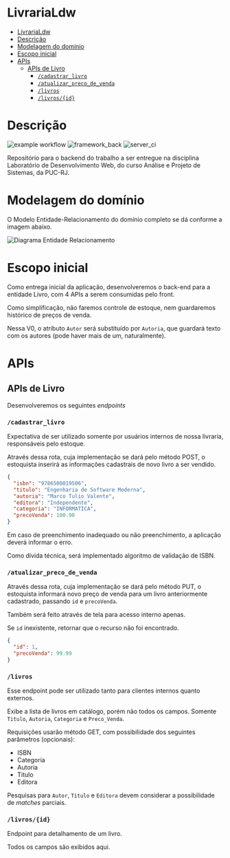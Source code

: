 LivrariaLdw
===========

<!-- TOC -->
* [LivrariaLdw](#livrarialdw)
* [Descrição](#descrição)
* [Modelagem do domínio](#modelagem-do-domínio)
* [Escopo inicial](#escopo-inicial)
* [APIs](#apis)
  * [APIs de Livro](#apis-de-livro)
    * [`/cadastrar_livro`](#cadastrarlivro)
    * [`/atualizar_preco_de_venda`](#atualizarprecodevenda)
    * [`/livros`](#livros)
    * [`/livros/{id}`](#livrosid)
<!-- TOC -->

# Descrição

![example workflow](https://github.com/matheusreis041987/LivrariaLdwBackEnd/actions/workflows/maven.yml/badge.svg)
![framework_back](https://img.shields.io/badge/Spring_Boot-F2F4F9?style=for-the-badge&logo=spring-boot)
![server_ci](https://img.shields.io/badge/Github%20Actions-282a2e?style=for-the-badge&logo=githubactions&logoColor=367cfe)

Repositório para o backend do trabalho a ser entregue na disciplina Laboratório de Desenvolvimento Web, do curso Análise e Projeto de Sistemas, da PUC-RJ.

# Modelagem do domínio

O Modelo Entidade-Relacionamento do domínio completo se dá conforme a imagem abaixo.

![Diagrama Entidade Relacionamento](https://github.com/matheusreis041987/LivrariaLdwBackEnd/blob/main/docs/modelo_entidade_relacionamento/DER%20Livraria%20LDW.png)

# Escopo inicial

Como entrega inicial da aplicação, desenvolveremos o back-end para a entidade Livro, com 4 APIs a serem consumidas pelo
front.

Como simplificação, não faremos controle de estoque, nem guardaremos histórico de preços de venda.

Nessa V0, o atributo `Autor` será substituído por `Autoria`, que guardará texto com os autores (pode haver mais de um, naturalmente).

# APIs
## APIs de Livro

Desenvolveremos os seguintes *endpoints*

### `/cadastrar_livro`

Expectativa de ser utilizado somente por usuários internos de nossa livraria, responsáveis pelo estoque.

Através dessa rota, cuja implementação se dará pelo método POST, o estoquista inserirá as informações cadastrais de novo livro a ser vendido.

```json
{
  "isbn": "9786500019506",
  "titulo": "Engenharia de Software Moderna",
  "autoria": "Marco Tulio Valente",
  "editora": "Independente",
  "categoria": "INFORMATICA",
  "precoVenda": 100.90
}
```

Em caso de preenchimento inadequado ou não preenchimento, a aplicação deverá informar o erro.

Como dívida técnica, será implementado algoritmo de validação de ISBN.

### `/atualizar_preco_de_venda`

Através dessa rota, cuja implementação se dará pelo método PUT, o estoquista informará novo preço de venda para um livro anteriormente cadastrado, passando `id` e `precoVenda`.

Também será feito através de tela para acesso interno apenas. 

Se `id` inexistente, retornar que o recurso não foi encontrado.

```json
{
  "id": 1,
  "precoVenda": 99.99
}
```

### `/livros`

Esse endpoint pode ser utilizado tanto para clientes internos quanto externos.

Exibe a lista de livros em catálogo, porém não todos os campos. Somente `Titulo`, `Autoria`, `Categoria` e `Preco_Venda`.

Requisições usarão método GET, com possibilidade dos seguintes parâmetros (opcionais):

* ISBN
* Categoria
* Autoria
* Titulo
* Editora

Pesquisas para `Autor`, `Titulo` e `Editora` devem considerar a possibilidade de *matches* parciais.

### `/livros/{id}`

Endpoint para detalhamento de um livro.

Todos os campos são exibidos aqui.